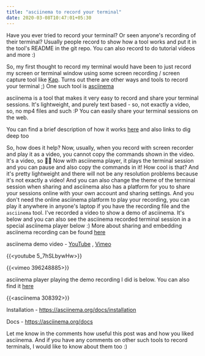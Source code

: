 ```yaml
---
title: "asciinema to record your terminal"
date: 2020-03-08T10:47:01+05:30
---
```


Have you ever tried to record your terminal? Or seen anyone's recording of their terminal? Usually
people record to show how a tool works and put it in the tool's README in the git repo. You can also
record to do tutorial videos and more :)

So, my first thought to record my terminal would have been to just record my screen or terminal window
using some screen recording / screen capture tool like [Kap](https://getkap.co/). Turns out there are other
ways and tools to record your terminal ;) One such tool is [asciinema](https://asciinema.org/)

asciinema is a tool that makes it very easy to record and share your terminal sessions. It's lightweight,
and purely text based - so, not exactly a video, so, no mp4 files and such :P You can easily share your
terminal sessions on the web. 

You can find a brief description of how it works [here](https://asciinema.org/docs/how-it-works) and also 
links to dig deep too

So, how does it help? Now, usually, when you record with screen recorder and play it as a video, you cannot
copy the commands shown in the video. It's a video, so 🤷‍♂️ Now with asciinema player, it plays the 
terminal session and you can pause and also copy the commands in it! How cool is that? And it's pretty 
lightweight and there will not be any resolution problems because it's not exactly a video! And you can 
also change the theme of the terminal session when sharing and asciinema also has a platform for you to 
share your sessions online with your own account and sharing settings. And you don't need the online 
asciinema platform to play your recording, you can play it anywhere in anyone's laptop if you have the
recording file and the `asciinema` tool. I've recorded a video to show a demo of asciinema. It's below
and you can also see the asciinema recorded terminal session in a special asciinema player below :) More 
about sharing and embedding asciinema recording can be found [here](https://asciinema.org/docs/embedding)

asciinema demo video - [YouTube](https://youtu.be/5_7hSLbywHw) , [Vimeo](https://vimeo.com/396248885)

{{<youtube 5_7hSLbywHw>}}

{{<vimeo 396248885>}}

asciinema player playing the demo recording I did is below. You can also find it [here](https://asciinema.org/a/308392)

{{<asciinema 308392>}}

Installation - https://asciinema.org/docs/installation

Docs - https://asciinema.org/docs

Let me know in the comments how useful this post was and how you liked asciinema. And if you have any comments on other such tools to record terminals, I would like to know about them too :)
